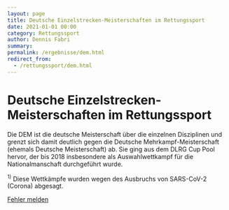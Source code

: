 ```yaml
---
layout: page
title: Deutsche Einzelstrecken-Meisterschaften im Rettungssport
date: 2021-01-01 00:00
category: Rettungssport
author: Dennis Fabri
summary: 
permalink: /ergebnisse/dem.html
redirect_from:
  - /rettungssport/dem.html
---
```


# Deutsche Einzelstrecken-Meisterschaften im Rettungssport

Die DEM ist die deutsche Meisterschaft über die einzelnen Disziplinen und grenzt sich damit deutlich gegen die
Deutsche Mehrkampf-Meisterschaft (ehemals Deutsche Meisterschaft) ab. Sie ging aus dem DLRG Cup Pool hervor,
der bis 2018 insbesondere als Auswahlwettkampf für die Nationalmanschaft durchgeführt wurde.

<!-- markdownlint-disable MD033 -->

  <div id="display"></div>
  <script>
    const baseurl = "{{site.phpurl}}/ergebnisse/dem/";
    const listCompetitions = async () => {
      const response = await fetch(baseurl, {
        method: 'GET'
      });

      const data = await response.json(); //extract JSON from the http response

      var rows = "";
      var number = data.data.length;

      for (d in data.data) {
        var competition = data.data[d];
        var year = competition.year;
        var location = competition.location;
        var individual = "-";
        var team = "-";
        if (competition.url != "" && (('' + competition.url) != 'undefined')) {
          location = "<a href=\"" + competition.url + "\">" + competition.location + "</a>";
        }
        if (competition.individual != "" && (('' + competition.individual) != 'undefined')) {
          individual = "<a href=\"" + baseurl + competition.individual + "\">Einzel</a>";
        }
        if (competition.team != "" && (('' + competition.team) != 'undefined')) {
          team = "<a href=\"" + baseurl + competition.team + "\">Mannschaft</a>";
        }

        rows += "<tr>";
        rows += "<td style=\"border-left: 1px solid #0077BB; text-align: center; padding-right: 0.2em;\">" + year + "</td>";
        rows += "<td>" + location + "</td><td style=\"text-align: center; padding-right: 0.2em;\">" + individual + "</td>";
        rows += "<td style=\"text-align: center; padding-right: 0.2em;\">" + team + "</td>";
        rows += "<td style=\"border-right: 1px solid #0077BB; text-align: right; padding-right: 0.2em;\">" + number + "</td>";
        rows += "</tr>";

        number--;
      };

      var table = '<table style="border: 1px solid #0077BB; width: min(99%, 75em); border-collapse: collapse;">';
      table += '<tr style="background-color: #0077BB; color: WHITE; border: 1px solid #0077bb;">';
      table += '<th style="border-left: 1px solid #0077BB; text-align: center;">Jahr</th>';
      table += '<th style="text-align: center;">Ort</th>';
      table += '<th colspan="2" style="text-align: center;">Ergebnisse</th>';
      table += '<th style="border-right: 1px solid #0077BB; text-align: center;">Nr</th>';
      table += '</tr>';
      table += rows;
      table += '</table>';

      document.getElementById("display").innerHTML = table;
    }

    listCompetitions();
  </script>

  <sup>1)</sup> Diese Wettkämpfe wurden wegen des Ausbruchs von SARS-CoV-2 (Corona) abgesagt.  

[Fehler melden](mailto:info@dennisfabri.de)
